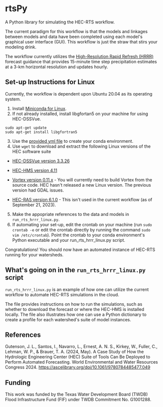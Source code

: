 # rtsPy
A Python library for simulating the HEC-RTS workflow. 

The current paradigm for this workflow is that the models and linkages between models and data have been completed using each model's graphical user interface (GUI). This workflow is just the straw that stirs your modeling drink. 

The workflow currently utilizes the [High-Resolution Rapid Refresh (HRRR)](https://rapidrefresh.noaa.gov/hrrr/) forecast guidance that provides 15-minute time step precipitation estimates at a 3-km horizontal resolution and updates hourly. 

## Set-up Instructions for Linux     
Currently, the workflow is dependent upon Ubuntu 20.04 as its operating system.
1. Install [Miniconda for Linux](https://docs.conda.io/projects/miniconda/en/latest/).
2. If not already installed, install libgfortan5 on your machine for using HEC-DSSVue.
```
sudo apt-get update 
sudo apt-get install libgfortran5
```
3. Use the [provided yml file](https://github.com/jlgutenson/rtsPy/blob/main/pyrts_py39_jdk17.yml) to create your conda environment.
4. Use ```wget``` to download and extract the following Linux versions of the HEC software suite

  - [HEC-DSSVue version 3.3.26](https://www.hec.usace.army.mil/software/hec-dssvue/downloads.aspx)

  - [HEC-HMS version 4.11](https://www.hec.usace.army.mil/software/hec-hms/downloads.aspx)

  - [Vortex version 0.11.x](https://github.com/HydrologicEngineeringCenter/Vortex) - You will currently need to build Vortex from the source code. HEC hasn't released a new Linux version. The previous version had GDAL issues.

  - [HEC-RAS version 6.1.0](https://www.hec.usace.army.mil/software/hec-ras/download.aspx) - This isn't used in the current workflow (as of September 21, 2023). 

5. Make the appopriate references to the data and models in ```run_rts_hrrr_linux.py```.
6. If automating your set-up, edit the crontab on your machine (run ```sudo crontab -e``` or edit the crontab directly by running the command ```sudo vim /etc/crontab```). Point the crontab to your conda environment's Python executable and your run_rts_hrrr_linux.py script.

Congratulations! You should now have an automated instance of HEC-RTS running for your watersheds.

## What's going on in the ```run_rts_hrrr_linux.py``` script
```run_rts_hrrr_linux.py``` is an example of how one can utilize the current workflow to automate HEC-RTS simulations in the cloud. 

The file provides instructions on how to run the simulations, such as whether to download the forecast or where the HEC-HMS is installed locally. The file also illustrates how one can use a Python dictionary to create a profile for each watershed's suite of model instances. 

## References
Gutenson, J. L., Santos, I., Navarro, L., Ernest, A. N. S., Kirkey, W., Fuller, C., Lehman, W. P., & Brauer, T. A. (2024, May). A Case Study of How the Hydrologic Engineering Center (HEC) Suite of Tools Can Be Deployed to Perform Automated Forecasting. World Environmental and Water Resources Congress 2024. https://ascelibrary.org/doi/10.1061/9780784485477.049
## Funding
This work was funded by the Texas Water Development Board (TWDB) Flood Infrastructure Fund (FIF) under TWDB Commitment No. G1001288.

